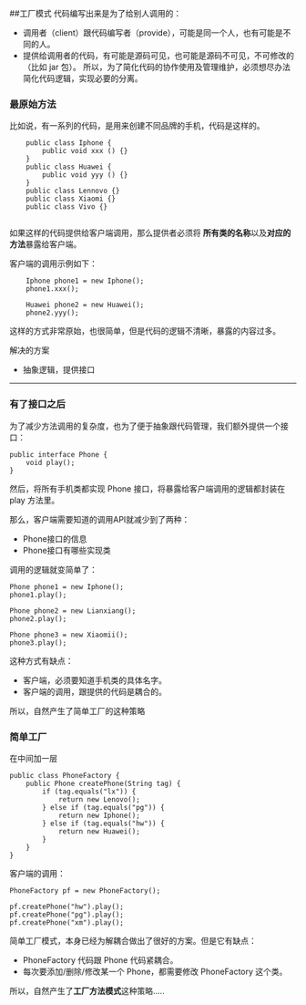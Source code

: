 ##工厂模式
代码编写出来是为了给别人调用的：
   - 调用者（client）跟代码编写者（provide），可能是同一个人，也有可能是不同的人。
   - 提供给调用者的代码，有可能是源码可见，也可能是源码不可见，不可修改的（比如 jar 包）。
 所以，为了简化代码的协作使用及管理维护，必须想尽办法简化代码逻辑，实现必要的分离。

### 最原始方法
比如说，有一系列的代码，是用来创建不同品牌的手机，代码是这样的。
````
    public class Iphone {
        public void xxx () {}
    }
    public class Huawei {
        public void yyy () {}
    }
    public class Lennovo {}
    public class Xiaomi {}
    public class Vivo {}
    
````
如果这样的代码提供给客户端调用，那么提供者必须将 **所有类的名称**以及**对应的方法**暴露给客户端。

客户端的调用示例如下：
~~~~
    Iphone phone1 = new Iphone();
    phone1.xxx();
    
    Huawei phone2 = new Huawei();
    phone2.yyy();
~~~~
这样的方式非常原始，也很简单，但是代码的逻辑不清晰，暴露的内容过多。


解决的方案
   - 抽象逻辑，提供接口
---
### **有了接口之后**
为了减少方法调用的复杂度，也为了便于抽象跟代码管理，我们额外提供一个接口：
~~~
public interface Phone {
    void play();
}
~~~
然后，将所有手机类都实现 Phone 接口，将暴露给客户端调用的逻辑都封装在 play 方法里。

那么，客户端需要知道的调用API就减少到了两种：
- Phone接口的信息
- Phone接口有哪些实现类

调用的逻辑就变简单了：
~~~
Phone phone1 = new Iphone();
phone1.play();

Phone phone2 = new Lianxiang();
phone2.play();

Phone phone3 = new Xiaomii();
phone3.play();
~~~
这种方式有缺点：
- 客户端，必须要知道手机类的具体名字。
- 客户端的调用，跟提供的代码是耦合的。

所以，自然产生了简单工厂的这种策略

### **简单工厂**
在中间加一层
~~~
public class PhoneFactory {
    public Phone createPhone(String tag) {
        if (tag.equals("lx")) {
            return new Lenovo();
        } else if (tag.equals("pg")) {
            return new Iphone();
        } else if (tag.equals("hw")) {
            return new Huawei();
        }
    }
}
~~~
客户端的调用：
~~~
PhoneFactory pf = new PhoneFactory();

pf.createPhone("hw").play();
pf.createPhone("pg").play();
pf.createPhone("xm").play();
~~~

简单工厂模式，本身已经为解耦合做出了很好的方案。但是它有缺点：
- PhoneFactory 代码跟 Phone 代码紧耦合。
- 每次要添加/删除/修改某一个 Phone，都需要修改 PhoneFactory 这个类。

所以，自然产生了**工厂方法模式**这种策略.....

    

